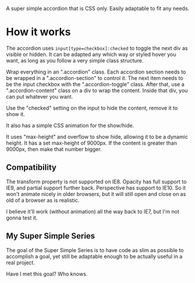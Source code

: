 A super simple accordion that is CSS only. Easily adaptable to fit any needs.


# How it works

The accordion uses `input[type=checkbox]:checked` to toggle the next div as visible or hidden. It can be adapted any which way or styled hover you want, as long as you follow a very simple class structure.

Wrap everything in an ".accordion" class. Each accordion section needs to be wrapped in a ".accordion-section" to control it. The next item needs to be the input checkbox with the ".accordion-toggle" class. After that, use a ".accordion-content" class on a div to wrap the content. Inside that div, you can put whatever you want.

Use the "checked" setting on the input to hide the content, remove it to show it.

It also has a simple CSS animation for the show/hide.

It uses "max-height" and overflow to show hide, allowing it to be a dynamic height. It has a set max-height of 9000px. If the content is greater than 9000px, then make that number bigger. 


## Compatibility

The transform property is not supported on IE8. Opacity has full support to IE9, and partial support further back. Perspective has support to IE10. So it won't animate nicely in older browsers, but it will still open and close on as old of a browser as is realistic.

I believe it'll work (without animation) all the way back to IE7, but I'm not gonna test it.


## My Super Simple Series

The goal of the Super Simple Series is to have code as slim as possible to accomplish a goal, yet still be adaptable enough to be actually useful in a real project.

Have I met this goal? Who knows.

